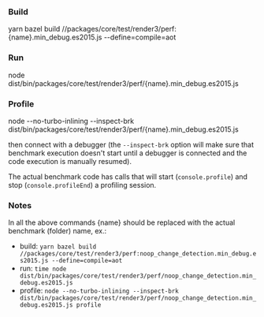 ### Build

yarn bazel build //packages/core/test/render3/perf:{name}.min_debug.es2015.js --define=compile=aot

### Run 

node dist/bin/packages/core/test/render3/perf/{name}.min_debug.es2015.js

### Profile

node --no-turbo-inlining --inspect-brk dist/bin/packages/core/test/render3/perf/{name}.min_debug.es2015.js

then connect with a debugger (the `--inspect-brk` option will make sure that benchmark execution doesn't start until a debugger is connected and the code execution is manually resumed). 

The actual benchmark code has calls that will start (`console.profile`) and stop (`console.profileEnd`) a profiling session.

### Notes

In all the above commands {name} should be replaced with the actual benchmark (folder) name, ex.:
- build: `yarn bazel build //packages/core/test/render3/perf:noop_change_detection.min_debug.es2015.js --define=compile=aot`
- run: `time node dist/bin/packages/core/test/render3/perf/noop_change_detection.min_debug.es2015.js`
- profile: `node --no-turbo-inlining --inspect-brk dist/bin/packages/core/test/render3/perf/noop_change_detection.min_debug.es2015.js profile`
